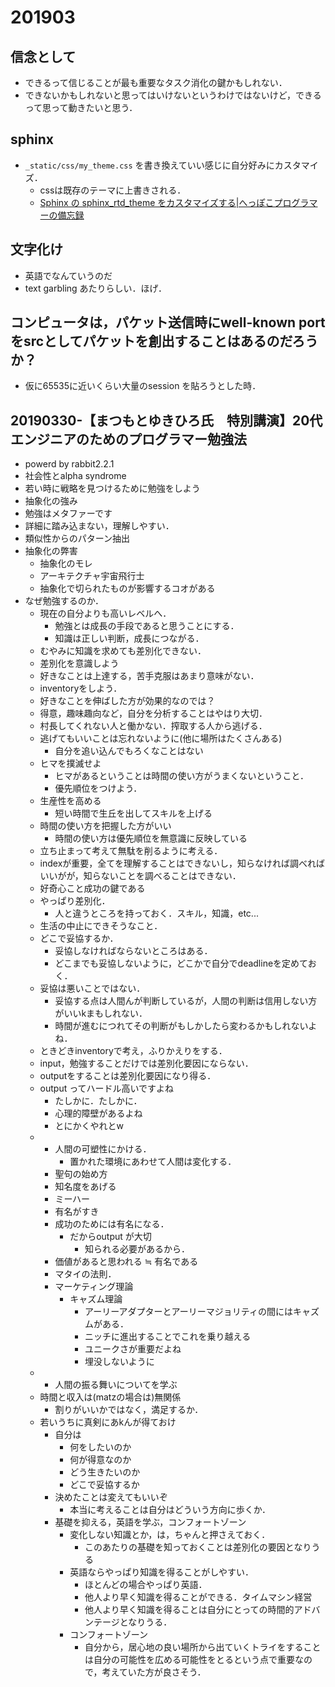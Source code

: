 # 201903

## 信念として
  - できるって信じることが最も重要なタスク消化の鍵かもしれない．
  - できないかもしれないと思ってはいけないというわけではないけど，できるって思って動きたいと思う．

## sphinx
  - `_static/css/my_theme.css` を書き換えていい感じに自分好みにカスタマイズ．
    - cssは既存のテーマに上書きされる．
    - [Sphinx の sphinx_rtd_theme をカスタマイズする|へっぽこプログラマーの備忘録](http://kuttsun.blogspot.com/2016/11/sphinx-sphinxrtdtheme.html)

## 文字化け
  - 英語でなんていうのだ
  - text garbling あたりらしい．ほげ．

## コンピュータは，パケット送信時にwell-known portをsrcとしてパケットを創出することはあるのだろうか？
  - 仮に65535に近いくらい大量のsession を貼ろうとした時．

## 20190330-【まつもとゆきひろ氏　特別講演】20代エンジニアのためのプログラマー勉強法
  - powerd by rabbit2.2.1
  - 社会性とalpha syndrome
  - 若い時に戦略を見つけるために勉強をしよう
  - 抽象化の強み
  - 勉強はメタファーです
  - 詳細に踏み込まない，理解しやすい．
  - 類似性からのパターン抽出
  - 抽象化の弊害
    - 抽象化のモレ
    - アーキテクチャ宇宙飛行士
    - 抽象化で切られたものが影響するコオがある
  - なぜ勉強するのか．
    - 現在の自分よりも高いレベルへ．
      - 勉強とは成長の手段であると思うことにする．
      - 知識は正しい判断，成長につながる．
    - むやみに知識を求めても差別化できない．
    - 差別化を意識しよう
    - 好きなことは上達する，苦手克服はあまり意味がない．
    - inventoryをしよう．
    - 好きなことを伸ばした方が効果的なのでは？
    - 得意，趣味趣向など，自分を分析することはやはり大切．
    - 村長してくれない人と働かない．搾取する人から逃げる．
    - 逃げてもいいことは忘れないように(他に場所はたくさんある)
      - 自分を追い込んでもろくなことはない
    - ヒマを撲滅せよ
      - ヒマがあるということは時間の使い方がうまくないということ．
      - 優先順位をつけよう．
    - 生産性を高める
      - 短い時間で生丘を出してスキルを上げる
    - 時間の使い方を把握した方がいい
      - 時間の使い方は優先順位を無意識に反映している
    -  立ち止まって考えて無駄を削るように考える．
    - indexが重要，全てを理解することはできないし，知らなければ調べればいいがが，知らないことを調べることはできない．
    - 好奇心こと成功の鍵である
    - やっぱり差別化．
      - 人と違うところを持っておく．スキル，知識，etc...
    - 生活の中止にできそうなこと．
    - どこで妥協するか．
      - 妥協しなければならないところはある．
      - どこまでも妥協しないように，どこかで自分でdeadlineを定めておく．
    - 妥協は悪いことではない．
      - 妥協する点は人間んが判断しているが，人間の判断は信用しない方がいいkまもしれない．
      - 時間が進むにつれてその判断がもしかしたら変わるかもしれないよね．
    - ときどきinventoryで考え，ふりかえりをする．
    - input，勉強することだけでは差別化要因にならない．
    - outputをすることは差別化要因になり得る．
    - output ってハードル高いですよね
      - たしかに．たしかに．
      - 心理的障壁があるよね
      - とにかくやれとw
    - - 人間の可塑性にかける．
        - 置かれた環境にあわせて人間は変化する．
      -  聖句の始め方
        - 知名度をあげる
        - ミーハー
        - 有名がすき
      - 成功のためには有名になる．
        - だからoutput が大切
          - 知られる必要があるから．
      - 価値があると思われる ≒ 有名である
      - マタイの法則．
      - マーケティング理論
        - キャズム理論
          - アーリーアダプターとアーリーマジョリティの間にはキャズムがある．
          - ニッチに進出することでこれを乗り越える
          - ユニークさが重要だよね
          - 埋没しないように
    - - 人間の振る舞いについてを学ぶ
    - 時間と収入は(matzの場合は)無関係
      - 割りがいいかではなく，満足するか．
    - 若いうちに真剣にあkんが得ておけ
      - 自分は
        - 何をしたいのか
        - 何が得意なのか
        - どう生きたいのか
        - どこで妥協するか
      - 決めたことは変えてもいいぞ
        - 本当に考えることは自分はどういう方向に歩くか．
      - 基礎を抑える，英語を学ぶ，コンフォートゾーン
        - 変化しない知識とか，は，ちゃんと押さえておく．
          - このあたりの基礎を知っておくことは差別化の要因となりうる
        - 英語ならやっぱり知識を得ることがしやすい．
          - ほとんどの場合やっぱり英語．
          - 他人より早く知識を得ることができる．タイムマシン経営
          - 他人より早く知識を得ることは自分にとっての時間的アドバンテージとなりうる．
        - コンフォートゾーン
          - 自分から，居心地の良い場所から出ていくトライをすることは自分の可能性を広める可能性をとるという点で重要なので，考えていた方が良さそう．
